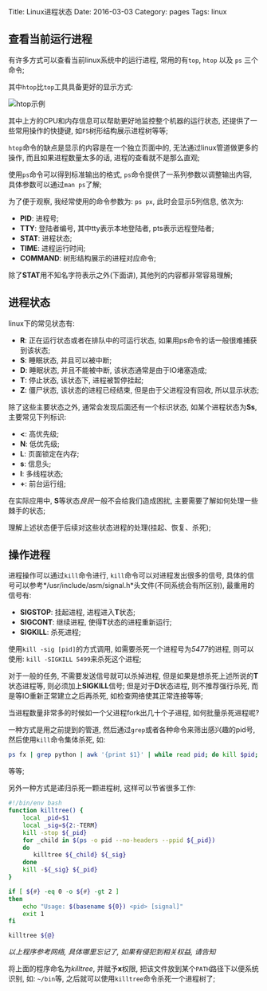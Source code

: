 Title: Linux进程状态
Date: 2016-03-03
Category: pages
Tags: linux

## 查看当前运行进程

有许多方式可以查看当前linux系统中的运行进程, 常用的有`top`, `htop` 以及 `ps` 三个命令;

其中`htop`比`top`工具具备更好的显示方式:

![htop示例](http://ww4.sinaimg.cn/large/95202659gw1f1jo6zewr9j21z0168nbf.jpg)

其中上方的CPU和内存信息可以帮助更好地监控整个机器的运行状态, 还提供了一些常用操作的快捷键, 如`F5`树形结构展示进程树等等;

`htop`命令的缺点是显示的内容是在一个独立页面中的, 无法通过linux管道做更多的操作, 而且如果进程数量太多的话, 进程的查看就不是那么直观;

使用`ps`命令可以得到标准输出的格式, `ps`命令提供了一系列参数以调整输出内容, 具体参数可以通过`man ps`了解;

为了便于观察, 我经常使用的命令参数为: `ps px`, 此时会显示5列信息, 依次为:

* **PID**: 进程号;
* **TTY**: 登陆者编号, 其中tty表示本地登陆者, pts表示远程登陆者;
* **STAT**: 进程状态;
* **TIME**: 进程运行时间;
* **COMMAND**: 树形结构展示的进程对应命令;

除了**STAT**用不知名字符表示之外(下面讲), 其他列的内容都非常容易理解;

## 进程状态

linux下的常见状态有: 

* **R**: 正在运行状态或者在排队中的可运行状态, 如果用ps命令的话一般很难捕获到该状态;
* **S**: 睡眠状态, 并且可以被中断;
* **D**: 睡眠状态, 并且不能被中断, 该状态通常是由于IO堵塞造成;
* **T**: 停止状态, 该状态下, 进程被暂停挂起;
* **Z**: 僵尸状态, 该状态的进程已经结束, 但是由于父进程没有回收, 所以显示状态;

除了这些主要状态之外, 通常会发现后面还有一个标识状态, 如某个进程状态为**Ss**, 主要常见下列标识:

* **<**: 高优先级;
* **N**: 低优先级;
* **L**: 页面锁定在内存;
* **s**: 信息头;
* **l**: 多线程状态;
* **+**: 前台运行组;

在实际应用中, **S**等状态*良民*一般不会给我们造成困扰, 主要需要了解如何处理一些棘手的状态;

理解上述状态便于后续对这些状态进程的处理(挂起、恢复、杀死);

## 操作进程

进程操作可以通过`kill`命令进行, `kill`命令可以对进程发出很多的信号, 具体的信号可以参考*/usr/include/asm/signal.h*头文件(不同系统会有所区别), 最重用的信号有:

* **SIGSTOP**: 挂起进程, 进程进入**T**状态;
* **SIGCONT**: 继续进程, 使得**T**状态的进程重新运行;
* **SIGKILL**: 杀死进程;

使用`kill -sig [pid]`的方式调用, 如需要杀死一个进程号为*5477*的进程, 则可以使用: `kill -SIGKILL 5499`来杀死这个进程;

对于一般的任务, 不需要发送信号就可以杀掉进程, 但是如果是想杀死上述所说的**T**状态进程等, 则必须加上**SIGKILL**信号; 但是对于**D**状态进程, 则不推荐强行杀死, 而是等IO重新正常建立之后再杀死, 如检查网络使其正常连接等等;

当进程数量非常多的时候如一个父进程fork出几十个子进程, 如何批量杀死进程呢?

一种方式是用之前提到的管道, 然后通过`grep`或者各种命令来筛出感兴趣的pid号, 然后使用`kill`命令集体杀死, 如: 

```bash
ps fx | grep python | awk '{print $1}' | while read pid; do kill $pid; done
```

等等;

另外一种方式是递归杀死一颗进程树, 这样可以节省很多工作:

```bash
#!/bin/env bash
function killtree() {
    local _pid=$1
    local _sig=${2:-TERM}
    kill -stop ${_pid}
    for _child in $(ps -o pid --no-headers --ppid ${_pid})
    do
       killtree ${_child} ${_sig}
    done
    kill -${_sig} ${_pid}
}

if [ ${#} -eq 0 -o ${#} -gt 2 ]
then
    echo "Usage: $(basename ${0}) <pid> [signal]"
    exit 1
fi

killtree ${@}
```

*以上程序参考网络, 具体哪里忘记了, 如果有侵犯到相关权益, 请告知*

将上面的程序命名为*killtree*, 并赋予**x**权限, 把该文件放到某个`PATH`路径下以便系统识别, 如: `~/bin`等, 之后就可以使用`killtree`命令杀死一个进程树了;